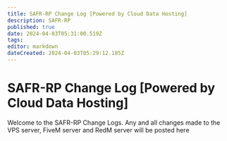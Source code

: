 ```yaml
---
title: SAFR-RP Change Log [Powered by Cloud Data Hosting]
description: SAFR-RP
published: true
date: 2024-04-03T05:31:00.519Z
tags: 
editor: markdown
dateCreated: 2024-04-03T05:29:12.185Z
---
```


# SAFR-RP Change Log [Powered by Cloud Data Hosting]
Welcome to the SAFR-RP Change Logs. Any and all changes made to the VPS server, FiveM server and RedM server will be posted here
